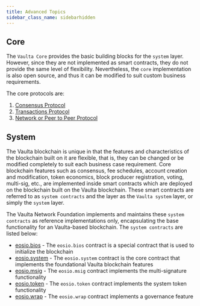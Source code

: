 ```yaml
---
title: Advanced Topics
sidebar_class_name: sidebarhidden
---
```



## Core

The `Vaulta Core` provides the basic building blocks for the `system` layer. However, since they are not implemented as smart contracts, they do not provide the same level of flexibility. Nevertheless, the `core` implementation is also open source, and thus it can be modified to suit custom business requirements.

The core protocols are:

1. [Consensus Protocol](01_consensus-protocol.md)
2. [Transactions Protocol](02_transactions-protocol.md)
3. [Network or Peer to Peer Protocol](03_network-peer-protocol.md)

## System

The Vaulta blockchain is unique in that the features and characteristics of the blockchain built on it are flexible, that is, they can be changed or be modified completely to suit each business case requirement. Core blockchain features such as consensus, fee schedules, account creation and modification, token economics, block producer registration, voting, multi-sig, etc., are implemented inside smart contracts which are deployed on the blockchain built on the Vaulta blockchain. These smart contracts are referred to as `system contracts` and the layer as the `Vaulta system` layer, or simply the `system` layer.

The Vaulta Network Foundation implements and maintains these `system contracts` as reference implementations only, encapsulating the base functionality for an Vaulta-based blockchain. The `system contracts` are listed below:

* [eosio.bios](https://github.com/vaultafoundation/eos-system-contracts/tree/main/contracts/eosio.bios) - The `eosio.bios` contract is a special contract that is used to initialize the blockchain
* [eosio.system](https://github.com/vaultafoundation/eos-system-contracts/tree/main/contracts/eosio.system) - The `eosio.system` contract is the core contract that implements the foundational Vaulta blockchain features
* [eosio.msig](https://github.com/vaultafoundation/eos-system-contracts/tree/main/contracts/eosio.msig) - The `eosio.msig` contract implements the multi-signature functionality
* [eosio.token](https://github.com/vaultafoundation/eos-system-contracts/tree/main/contracts/eosio.token) - The `eosio.token` contract implements the system token functionality
* [eosio.wrap](https://github.com/vaultafoundation/eos-system-contracts/tree/main/contracts/eosio.wrap) - The `eosio.wrap` contract implements a governance feature
